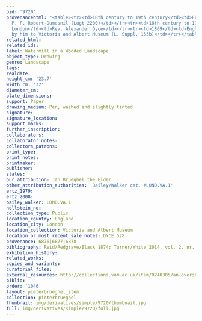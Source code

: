 ```yaml
---
pid: '9720'
provenancehtml: "<table><tr><td>18th century to 19th century</td><td>France Paris</td><td>A.
  P. F. Robert-Dumesnil (Lugt 2200)</td></tr><tr><td>18th century to 19th century</td><td>England
  London</td><td>Rev. Alexander Dyce</td></tr><tr><td>1869</td><td>England London</td><td>Bequeathed
  by him to Victoria and Albert Museum (L. Suppl. 153b)</td></tr></table>"
related_html:
related_ids:
label: Watermill in a Wooded Landscape
object_type: Drawing
genre: Landscape
tags:
realdate:
height_cm: '23.7'
width_cm: '32'
diameter_cm:
plate_dimensions:
support: Paper
drawing_medium: Pen, washed and slightly tinted
signature:
signature_location:
support_marks:
further_inscription:
collaborators:
collaborator_notes:
collectors_patrons:
print_type:
print_notes:
printmaker:
publisher:
states:
our_attribution: Jan Brueghel the Elder
other_attribution_authorities: 'Bailey/Walker cat. #LOND.VA.1'
ertz_1979:
ertz_2008:
bailey_walker: LOND.VA.1
hollstein_no:
collection_type: Public
location_country: England
location_city: London
location_collection: Victoria and Albert Museum
location_or_most_recent_sale_notes: DYCE.528
provenance: 6876|6877|6878
bibliography: Reid/Redgrave/Black 1874; Turner/White 2014, vol. 2, nr. 458
exhibition_history:
related_works:
copies_and_variants:
curatorial_files:
external_resources: http://collections.vam.ac.uk/item/O240305/an-overshot-watermill-in-a-drawing-brueghel-jan-the/
biblio:
order: '1046'
layout: pieterbrueghel_item
collection: pieterbrueghel
thumbnail: img/derivatives/simple/9720/thumbnail.jpg
full: img/derivatives/simple/9720/full.jpg
---
```

